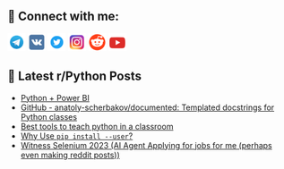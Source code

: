 ## 🔎 Connect with me:
[<img src="https://github.com/bullbesh/bullbesh/blob/main/images/Telegram.png" width="32" height="32" />](https://t.me/bullbesh)
[<img src="https://github.com/bullbesh/bullbesh/blob/main/images/VK.png" width="32" height="32" />](https://vk.com/bullbesh)
[<img src="https://github.com/bullbesh/bullbesh/blob/main/images/Twitter.png" width="32" height="32" />](https://twitter.com/bullbesh1)
[<img src="https://github.com/bullbesh/bullbesh/blob/main/images/Instagram.png" width="32" height="32" />](https://www.instagram.com/bullbesh)
[<img src="https://github.com/bullbesh/bullbesh/blob/main/images/Reddit.png" width="32" height="32" />](https://www.reddit.com/user/bullbesh)
[<img src="https://github.com/bullbesh/bullbesh/blob/main/images/YouTube.png" width="32" height="32" />](https://www.youtube.com/channel/UCtfjRs6uzgq5mfm8S06WTcg)

## 📕 Latest r/Python Posts
<!-- BLOG-POST-LIST:START -->
- [Python + Power BI](https://www.reddit.com/r/Python/comments/1818ulp/python_power_bi/)
- [GitHub - anatoly-scherbakov/documented: Templated docstrings for Python classes](https://www.reddit.com/r/Python/comments/1815w71/github_anatolyscherbakovdocumented_templated/)
- [Best tools to teach python in a classroom](https://www.reddit.com/r/Python/comments/1815o8s/best_tools_to_teach_python_in_a_classroom/)
- [Why Use `pip install --user`?](https://www.reddit.com/r/Python/comments/18128ut/why_use_pip_install_user/)
- [Witness Selenium 2023 &lpar;AI Agent Applying for jobs for me &lpar;perhaps even making reddit posts&rpar;&rpar;](https://www.reddit.com/r/Python/comments/18125cb/witness_selenium_2023_ai_agent_applying_for_jobs/)
<!-- BLOG-POST-LIST:END -->
